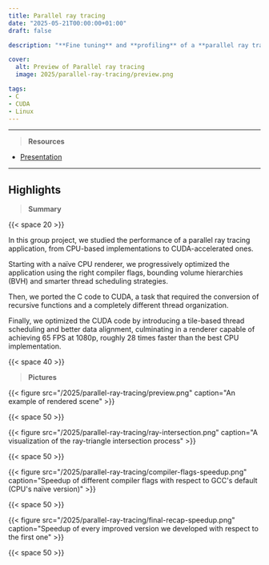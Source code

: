 ```yaml
---
title: Parallel ray tracing
date: "2025-05-21T00:00:00+01:00"
draft: false

description: "**Fine tuning** and **profiling** of a **parallel ray tracing application** on both **CPU** and **GPU** hardware"

cover:
  alt: Preview of Parallel ray tracing
  image: 2025/parallel-ray-tracing/preview.png

tags:
- C
- CUDA
- Linux
---
```


---

> **Resources**

- [Presentation](/2025/parallel-ray-tracing/presentation.pdf)

---

## Highlights

> **Summary**

{{< space 20 >}}

In this group project, we studied the performance of a parallel ray tracing application, from CPU-based implementations to CUDA-accelerated ones. 

Starting with a naïve CPU renderer, we progressively optimized the application using the right compiler flags, bounding volume hierarchies (BVH) and smarter thread scheduling strategies.

Then, we ported the C code to CUDA, a task that required the conversion of recursive functions and a completely different thread organization. 

Finally, we optimized the CUDA code by introducing a tile-based thread scheduling and better data alignment, culminating in a renderer capable of achieving 65 FPS at 1080p, roughly 28 times faster than the best CPU implementation.

{{< space 40 >}}

> **Pictures**

{{< figure src="/2025/parallel-ray-tracing/preview.png" caption="An example of rendered scene" >}}

{{< space 50 >}}

{{< figure src="/2025/parallel-ray-tracing/ray-intersection.png" caption="A visualization of the ray-triangle intersection process" >}}

{{< space 50 >}}

{{< figure src="/2025/parallel-ray-tracing/compiler-flags-speedup.png" caption="Speedup of different compiler flags with respect to GCC's default (CPU's naïve version)" >}}

{{< space 50 >}}

{{< figure src="/2025/parallel-ray-tracing/final-recap-speedup.png" caption="Speedup of every improved version we developed with respect to the first one" >}}

{{< space 50 >}}
